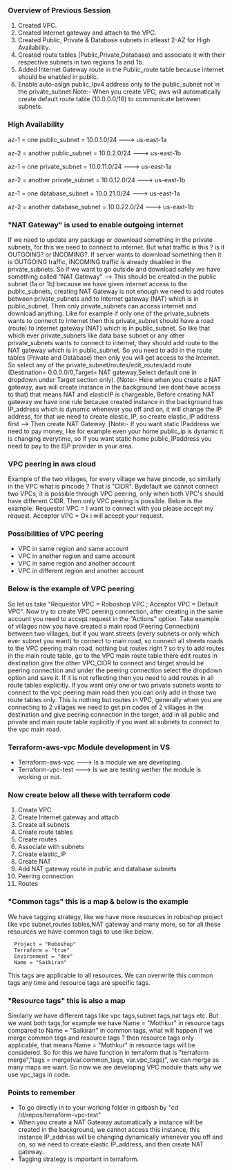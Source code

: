 ### Overview of Previous Session
1. Created VPC.
2. Created Internet gateway and attach to the VPC.
3. Created Public, Private & Database subnets in atleast 2-AZ for High Availability.
4. Created route tables (Public,Private,Database) and associate it with their respective subnets in two 
   regions 1a and 1b.
5. Added Internet Gateway route in the Public_route table because internet should be enabled in public.
6. Enable auto-asign public_Ipv4 address only to the public_subnet not in the private_subnet.Note:- When you
   create VPC, aws will automatically create default route table (10.0.0.0/16) to communicate between subnets.

### High Availability
az-1 = one public_subnet     = 10.0.1.0/24 ---> us-east-1a

az-2 = another public_subnet = 10.0.2.0/24 ---> us-east-1b

az-1 = one private_subnet     = 10.0.11.0/24 ---> us-east-1a

az-2 = another private_subnet = 10.0.12.0/24 ---> us-east-1b

az-1 = one database_subnet     = 10.0.21.0/24 ---> us-east-1a

az-2 = another database_subnet = 10.0.22.0/24 ---> us-east-1b

### "NAT Gateway" is used to enable outgoing internet
If we need to update any package or download something in the private subnets, for this we need to connect to internet. But what traffic is this ? is it OUTGOING? or INCOMING?. If server wants to download something then it is OUTGOING traffic, INCOMING traffic is already disabled in the private_subnets. So if we want to go outside and download safely we have something called "NAT Gateway" --> This should be created in the public subnet (1a or 1b) because we have given internet access to the public_subnets, creating NAT Gateway is not enough we need to add routes between private_subnets and to Internet gateway (NAT) which is in public_subnet. Then only private_subnets can access internet and download anything. Like for example if only one of the private_subnets wants to connect to internet then this private_subnet should have a road (route) to internet gateway (NAT) which is in public_subnet. So like that which ever private_subnets like data base subnet or any other private_subnets wants to connect to internet, they should add route to the NAT gateway which is in public_subnet. So you need to add in the route tables (Private and Database) then only you will get access to the Internet. So select any of the private_subnet/routes/edit_routes/add route (Destination= 0.0.0.0/0,Target= NAT gateway,Select default one in dropdown under Target section only). [Note:- Here when you create a NAT gateway, aws will create instance in the background (we dont have access to that) that means NAT and elasticIP is chargeable, Before creating NAT gateway we have one rule because created instance in the background has IP_address which is dynamic whenever you off and on, it will change the IP address, for that we need to create elastic_IP, so create elastic_IP address first --> Then create NAT Gateway. [Note:- If you want static IPaddress we need to pay money, like for example even your home public_ip is dynamic it is changing everytime, so if you want static home public_IPaddress you need to pay to the ISP provider in your area.

### VPC peering in aws cloud
Example of the two villages, for every village we have pincode, so similarly in the VPC what is pincode ? 
That is "CIDR". Bydefault we cannot connect two VPCs, it is possible through VPC peering, only when both 
VPC's should have different CIDR. Then only VPC peering is possible. Below is the example.
Requestor VPC = I want to connect with you please accept my request.
Acceptor VPC  = Ok i will accept your request.

### Possibilities of VPC peering
- VPC in same region and same account
- VPC in another region and same account
- VPC in same region and another account
- VPC in different region and another account

### Below is the example of VPC peering
So let us take "Requestor VPC = Roboshop VPC ; Acceptor VPC = Default VPC". Now try to create VPC peering connection, after creating in the same account you need to accept request in the "Actions" option. Take example of villages now you have created a main road (Peering Connection) between two villages, but if you want streets (every subnets or only which ever subnet you want) to connect to main road, so connect all streets roads to the VPC peering main road, nothing but routes right ? so try to add routes in the main route table, go to the VPC main route table there edit routes in destination give the other VPC_CIDR to connect and target should be peering connection and under the peering connection select the dropdown option and save it. If it is not reflecting then you need to add routes in all route tables explicitly. If you want only one or two private subnets wants to connect to the vpc peering main road then you can only add in those two route tables only. This is nothing but routes in VPC, generally when you are connecting to 2 villages we need to get pin codes of 2 villages in the destination and give peering connection in the target, add in all public and private and main route table explicitly if you want all subnets to connect to the vpc main road.

### Terraform-aws-vpc Module development in VS
- Terraform-aws-vpc ---> Is a module we are developing.
- Terraform-vpc-test ---> Is we are testing wether the module is working or not.

### Now create below all these with terraform code
1. Create VPC
2. Create Internet gateway and attach
3. Create all subnets
4. Create route tables
5. Create routes
6. Associate with subnets
7. Create elastic_IP
8. Create NAT
9. Add NAT gateway route in public and database subnets
10. Peering connection
11. Routes

### "Common tags" this is a map & below is the example
We have tagging strategy, like we have more resources in roboshop project like vpc subnet,routes tables,NAT gateway and many more, so for all these resources we have common tags to use like below.

      Project = "Roboshop"
      Terraform = "true"
      Environment = "dev" 
      Name = "Saikiran"

This tags are applicable to all resources. We can overwrite this common tags any time and resource tags are specific tags.

### "Resource tags" this is also a map
Similarly we have different tags like vpc tags,subnet tags,nat tags etc. But we want both tags,for example we have Name = "Mothkur" in resource tags compared to Name = "Saikiran" in common tags, what will happen if we merge common tags and resource tags ? then resource tags only applicable, that means Name = "Mothkur" in resource tags will be considered. So for this we have function in terraform that is "terraform merge","tags = merge(var.common_tags, var.vpc_tags)", we can merge as many maps we want. So now we are developing VPC module thats why we use vpc_tags in code.

### Points to remember
- To go directly in to your working folder in gitbash by "cd /d/repos/terraform-vpc-test"
- When you create a NAT Gateway automatically a instance will be created in the background, we cannot access
  this instance, this instance IP_address will be changing dynamically whenever you off and on, so we need to
  create elastic IP_address, and then create NAT gateway.
- Tagging strategy is important in terraform.
